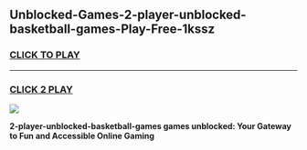
## Unblocked-Games-2-player-unblocked-basketball-games-Play-Free-1kssz
<h3>
<a href="https://premium76.site?title=2-player-unblocked-basketball-games&ref=24M">CLICK TO PLAY</a></h3>
<hr>

<h3>
<a href="https://premium76.site?title=2-player-unblocked-basketball-games&ref=24M">CLICK 2 PLAY</a>
  
</h3>

<a href="https://premium76.site?title=2-player-unblocked-basketball-games&ref=24M"><img src="https://clearcache.store/games.png"></a>


**2-player-unblocked-basketball-games games unblocked: Your Gateway to Fun and Accessible Online Gaming**
